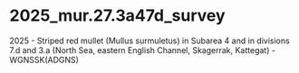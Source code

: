# 2025_mur.27.3a47d_survey
2025 - Striped red mullet (Mullus surmuletus) in Subarea 4 and in divisions 7.d and 3.a (North Sea, eastern English Channel, Skagerrak, Kattegat) - WGNSSK(ADGNS)
